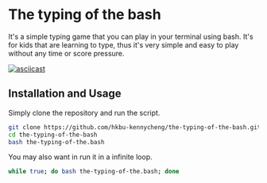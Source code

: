 
# The typing of the bash

It's a simple typing game that you can play in your terminal using bash. It's for kids that are learning to type, thus it's very simple and easy to play without any time or score pressure.

[![asciicast](https://asciinema.org/a/PkAjNfCs1YNXxC6O2M889UiPo.svg)](https://asciinema.org/a/PkAjNfCs1YNXxC6O2M889UiPo)

## Installation and Usage

Simply clone the repository and run the script.

```bash
git clone https://github.com/hkbu-kennycheng/the-typing-of-the-bash.git
cd the-typing-of-the-bash
bash the-typing-of-the.bash
```

You may also want in run it in a infinite loop.

```bash
while true; do bash the-typing-of-the.bash; done
```
